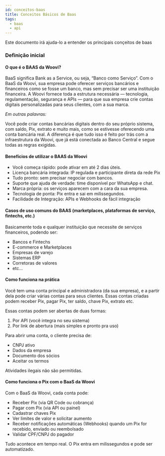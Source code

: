 ```yaml
---
id: conceitos-baas
title: Conceitos Básicos de Baas
tags: 
  - baas 
  - api
---
```


Este documento irá ajuda-lo a entender os principais conçeitos de baas

### Definição inicial


#### O que é o BAAS da Woovi?
BaaS significa Bank as a Service, ou seja, “Banco como Serviço”. Com o BaaS da Woovi, sua empresa pode oferecer serviços bancários e financeiros como se fosse um banco, mas sem precisar ser uma instituição financeira. A Woovi fornece toda a estrutura necessária — tecnologia, regulamentação, segurança e APIs — para que sua empresa crie contas digitais personalizadas para seus clientes, com a sua marca.

*Em outras palavras:*

Você pode criar contas bancárias digitais dentro do seu próprio sistema, com saldo, Pix, extrato e muito mais, como se estivesse oferecendo uma conta bancária real. A diferença é que tudo isso é feito por trás com a infraestrutura da Woovi, que já está conectada ao Banco Central e segue todas as regras exigidas.

#### Benefícios de utilizar o BAAS da Woovi
 * Você começa rápido: pode ativar em até 2 dias úteis.
 * Licença bancária integrada: IP regulada e participante direta da rede Pix
 * Tudo pronto: sem precisar negociar com bancos.
 * Suporte que ajuda de verdade: time disponível por WhatsApp e chat.
 * Marca própria: os serviços aparecem com a cara da sua empresa.
 * Tecnologia de ponta: Pix entra e sai em milissegundos.
 * Facilidade de Integração: APIs e Webhooks de fácil integração

#### Casos de uso comuns do BAAS (marketplaces, plataformas de serviço, fintechs, etc.)
Basicamente toda e qualquer instituição que necessite de serviços financeiros, podendo ser:

 * Bancos e Fintechs
 * E-commerce e Marketplaces
 * Empresas de varejo
 * Sistemas ERP
 * Corretoras de valores
 * etc…

#### Como funciona na prática

Você tem uma conta principal e administradora (da sua empresa), e a partir dela pode criar várias contas para seus clientes. Essas contas criadas podem receber Pix, pagar Pix, ter saldo, chave Pix, extrato etc.

Essas contas podem ser abertas de duas formas:

 1. Por API (você integra no seu sistema)
 2. Por link de abertura (mais simples e pronto pra uso)

Para abrir uma conta, o cliente precisa de:

 * CNPJ ativo
 * Dados da empresa
 * Documento dos sócios
 * Aceitar os termos

Atividades ilegais não são permitidas.


#### Como funciona o Pix com o BaaS da Woovi

Com o BaaS da Woovi, cada conta pode:

 * Receber Pix (via QR Code ou cobrança)
 * Pagar com Pix (via API ou painel)
 * Cadastrar chaves Pix
 * Ver limites de valor e solicitar aumento
 * Receber notificações automáticas (Webhooks) quando um Pix for recebido, enviado ou reembolsado
 * Validar CPF/CNPJ do pagador

Tudo acontece em tempo real. O Pix entra em milissegundos e pode ser automatizado.

